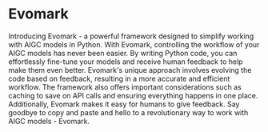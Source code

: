 
# Evomark

Introducing Evomark - a powerful framework designed to simplify working with AIGC models in Python. With Evomark, controlling the workflow of your AIGC models has never been easier. By writing Python code, you can effortlessly fine-tune your models and receive human feedback to help make them even better. Evomark's unique approach involves evolving the code based on feedback, resulting in a more accurate and efficient workflow. The framework also offers important considerations such as caching to save on API calls and ensuring everything happens in one place. Additionally, Evomark makes it easy for humans to give feedback. Say goodbye to copy and paste and hello to a revolutionary way to work with AIGC models - Evomark.